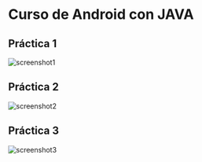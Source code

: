 # Curso de Android con JAVA

## Práctica 1

![screenshot1](https://user-images.githubusercontent.com/75378876/179015994-340d97c5-0f49-47ec-9564-844d0d6dee44.png)

## Práctica 2

![screenshot2](https://user-images.githubusercontent.com/75378876/179226728-970bba65-43f8-4301-ba7b-1e91c4417cf9.png)

## Práctica 3

![screenshot3](https://user-images.githubusercontent.com/75378876/179242706-98aa5f47-bdba-4e96-8513-b1a7c38599c2.png)
